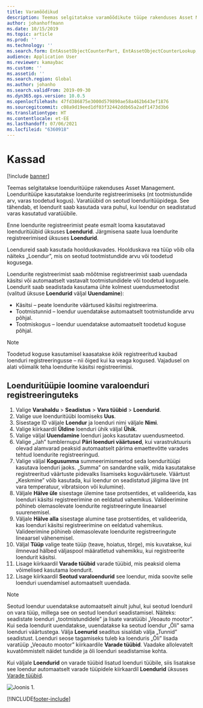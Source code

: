 ```yaml
---
title: Varamõõdikud
description: Teemas selgitatakse varamõõdikute tüüpe rakenduses Asset Management.
author: johanhoffmann
ms.date: 10/15/2019
ms.topic: article
ms.prod: ''
ms.technology: ''
ms.search.form: EntAssetObjectCounterPart, EntAssetObjectCounterLookup, EntAssetCounterType, EntAssetObjectCounterTotals
audience: Application User
ms.reviewer: kamaybac
ms.custom: ''
ms.assetid: ''
ms.search.region: Global
ms.author: johanho
ms.search.validFrom: 2019-09-30
ms.dyn365.ops.version: 10.0.5
ms.openlocfilehash: 47fd386875e3000d579890ae58a462b643ef1876
ms.sourcegitcommit: c08a9d19eed1df03f32442ddb65a2adf1473d3b6
ms.translationtype: HT
ms.contentlocale: et-EE
ms.lasthandoff: 07/06/2021
ms.locfileid: "6360918"
---
```

# <a name="counters"></a>Kassad

[!include [banner](../../includes/banner.md)]

Teemas selgitatakse loenduritüüpe rakenduses Asset Management. Loenduritüüpe kasutatakse loendurite registreerimiseks (nt tootmistundide arv, varas toodetud kogus). Varatüübid on seotud loenduritüüpidega. See tähendab, et loendurit saab kasutada vara puhul, kui loendur on seadistatud varas kasutatud varatüübile.

Enne loendurite registreerimist peate esmalt looma kasutatavad loenduritüübid üksuses **Loendurid**. Järgmisena saate luua loendurite registreerimised üksuses **Loendurid**. 

Loendureid saab kasutada hoolduskavades. Hoolduskava rea tüüp võib olla näiteks „Loendur”, mis on seotud tootmistundide arvu või toodetud kogusega. 

Loendurite registreerimist saab mõõtmise registreerimist saab uuendada käsitsi või automaatselt vastavalt tootmistundidele või toodetud kogusele. Loendurit saab seadistada kasutama ühte kolmest uuendusmeetodist (valitud üksuse **Loendurid** väljal **Uuendamine**):
  
- Käsitsi – peate loendurite väärtused käsitsi registreerima.  
- Tootmistunnid – loendur uuendatakse automaatselt tootmistundide arvu põhjal.  
- Tootmiskogus – loendur uuendatakse automaatselt toodetud koguse põhjal.  

>[!NOTE]
>Toodetud koguse kasutamisel kaasatakse *kõik* registreeritud kaubad loenduri registreeringusse – nii õiged kui ka veaga kogused. Vajadusel on alati võimalik teha loendurite käsitsi registreerimisi.

## <a name="create-counter-types-for-asset-counter-registrations"></a>Loenduritüüpie loomine varaloenduri registreeringuteks

1. Valige **Varahaldu** > **Seadistus** > **Vara tüübid** > **Loendurid**.
2. Valige uue loenduritüübi loomiseks **Uus**.
3. Sisestage ID väljale **Loendur** ja loenduri nimi väljale **Nimi**.
4. Valige kiirkaardil **Üldine** loenduri ühik väljal **Ühik**.
5. Valige väljal **Uuendamine** loenduri jaoks kasutatav uuendusmeetod.
6. Valige „Jah” tumblernupul **Päri loenduri väärtused**, kui varastruktuuris olevad alamvarad peaksid automaatselt pärima emaettevõtte varades tehtud loendurite registreeringud.
7. Valige väljal **Kogusumma** summeerimismeetod seda loenduritüüpi kasutava loenduri jaoks. „Summa” on sandardne valik, mida kasutatakse registreeritud väärtuste pidevalks lisamiseks koguväärtusele. Väärtust „Keskmine” võib kasutada, kui loendur on seadistatud jälgima läve (nt vara temperatuur, vibratsioon või kulumine). 
8. Väljale **Hälve üle** sisestage ülemine tase protsentides, et valideerida, kas loenduri käsitsi registreerimine on eeldatud vahemikus. Valideerimine põhineb olemasolevate loendurite registreeringute lineaarsel suurenemisel.
9. Väljale **Hälve alla** sisestage alumine tase protsentides, et valideerida, kas loenduri käsitsi registreerimine on eeldatud vahemikus. Valideerimine põhineb olemasolevate loendurite registreeringute lineaarsel vähenemisel.
10. Väljal **Tüüp** valige teate tüüp (teave, hoiatus, tõrge), mis kuvatakse, kui ilmnevad hälbed väljaspool määratletud vahemikku, kui registreerite loendurit käsitsi.
11. Lisage kiirkaardil **Varade tüübid** varade tüübid, mis peaksid olema võimelised kasutama loendurit.
12. Lisage kiirkaardil **Seotud varaloendurid** see loendur, mida soovite selle loenduri uuendamisel automaatselt uuendada.


>[!NOTE]
>Seotud loendur uuendatakse automaatselt ainult juhul, kui seotud loenduril on vara tüüp, millega see on seotud loenduri seadistamisel. Näiteks: seadistate loenduri „tootmistundidele” ja lisate varatüübi „Veoauto mootor”. Kui seda loendurit uuendatakse, uuendatakse ka seotud loendur „Õli" sama loenduri väärtustega. Välja **Loenurid** seaditus sisaldab välja „Tunnid” seadistust. Loenduri seose tagamiseks tuleb ka loenduris „Õli” lisada varatüüp „Veoauto mootor” kiirkaardile **Varade tüübid**. Vaadake allolevatelt kuvatõmmistelt näidet tundide ja õli loenduri seadistamise kohta.

Kui väljale **Loendurid** on varade tüübid lisatud loenduri tüübile, siis lisatakse see loendur automaatselt varade tüüpidele kiirkaardil **Loendurid** üksuses [Varade tüübid](../setup-for-objects/object-types.md).

![Joonis 1.](media/071-setup-for-objects.png)



[!INCLUDE[footer-include](../../../includes/footer-banner.md)]